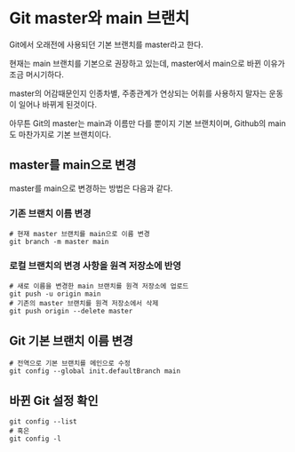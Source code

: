 # Git master와 main 브랜치

Git에서 오래전에 사용되던 기본 브랜치를 master라고 한다.

현재는 main 브랜치를 기본으로 권장하고 있는데, master에서 main으로 바뀐 이유가 조금 머시기하다.

master의 어감때문인지 인종차별, 주종관계가 연상되는 어휘를 사용하지 말자는 운동이 일어나 바뀌게 된것이다. 

아무튼 Git의 master는 main과 이름만 다를 뿐이지 기본 브랜치이며, Github의 main도 마찬가지로 기본 브랜치이다.

## master를 main으로 변경

master를 main으로 변경하는 방법은 다음과 같다.


### 기존 브랜치 이름 변경
``` 
# 현재 master 브랜치를 main으로 이름 변경
git branch -m master main
```

### 로컬 브랜치의 변경 사항을 원격 저장소에 반영
```
# 새로 이름을 변경한 main 브랜치를 원격 저장소에 업로드
git push -u origin main 
# 기존의 master 브랜치를 원격 저장소에서 삭제
git push origin --delete master
```

## Git 기본 브랜치 이름 변경

```
# 전역으로 기본 브랜치를 메인으로 수정
git config --global init.defaultBranch main
```

## 바뀐 Git 설정 확인
```
git config --list
# 혹은
git config -l
```